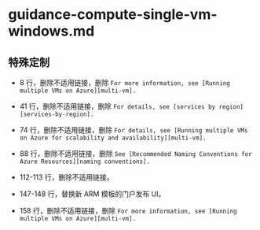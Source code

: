 # guidance-compute-single-vm-windows.md

## 特殊定制

* 8 行，删除不适用链接，删除 `For more information, see [Running multiple VMs on Azure][multi-vm].`

* 41 行，删除不适用链接，删除 `For details, see [services by region][services-by-region].`

* 74 行，删除不适用链接，删除 `For details, see [Running multiple VMs on Azure for scalability and availability][multi-vm].`

* 88 行，删除不适用链接，删除 `See [Recommended Naming Conventions for Azure Resources][naming conventions].`

* 112-113 行，删除不适用链接。

* 147-148 行，替换新 ARM 模板的门户发布 UI。

* 158 行，删除不适用链接，删除 `For more information, see [Running multiple VMs on Azure][multi-vm].`